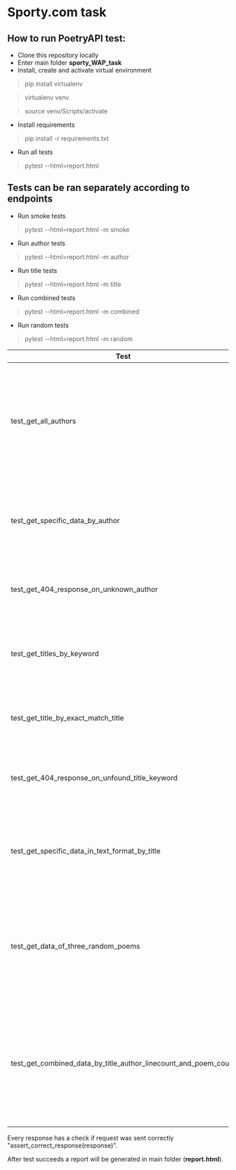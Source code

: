 # Sporty.com task

## How to run PoetryAPI test:

- Clone this repository locally
- Enter main folder **sporty_WAP_task**
- Install, create and activate virtual environment
> pip install virtualenv

> virtualenv venv

> source venv/Scripts/activate
- Install requirements
> pip install -r requirements.txt
- Run all tests
> pytest --html=report.html

## Tests can be ran separately according to endpoints
- Run smoke tests
> pytest --html=report.html -m smoke
- Run author tests
> pytest --html=report.html -m author
- Run title tests
> pytest --html=report.html -m title
- Run combined tests
> pytest --html=report.html -m combined
- Run random tests
> pytest --html=report.html -m random


| Test | Verification |
| ------ | ------ |
| test_get_all_authors | check all authors expected count, check if expected authors exist in all authors, check if fake author not exist in all authors |
| test_get_specific_data_by_author | check if expected poem count is retrieved, check if one expected poem is in the reponse |
| test_get_404_response_on_unknown_author | check if received 404 not found for unknown author |
| test_get_titles_by_keyword | check expected title count, check if expected keyword exists in titles |
| test_get_title_by_exact_match_title | check is exact title returns only one title and check its value |
| test_get_404_response_on_unfound_title_keyword | check if unknown title does not exist and return 404 not found |
| test_get_specific_data_in_text_format_by_title | check if returned data is in text format and all expected values are in the response |
| test_get_data_of_three_random_poems | check if three elements are received, check if all poems are having the set fields (author, title, linecount) |
| test_get_combined_data_by_title_author_linecount_and_poem_count | check if combined endpoint returns correct data (correct expected title keyword, author, lines count and poem count |

Every response has a check if request was sent correctly "assert_correct_response(response)".

After test succeeds a report will be generated in main folder (**report.html**).